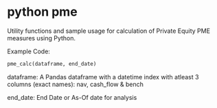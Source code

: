 # python pme

Utility functions and sample usage for calculation of Private Equity PME measures using Python.

Example Code:

```python
pme_calc(dataframe, end_date)
```
dataframe: A Pandas dataframe with a datetime index with atleast 3 columns (exact names): nav, cash_flow & bench

end_date: End Date or As-Of date for analysis

